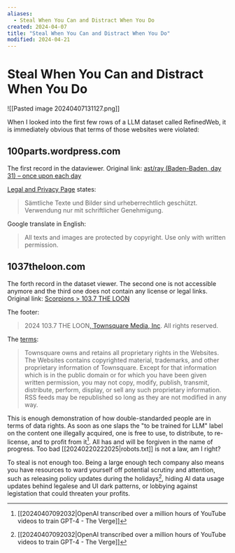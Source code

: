 ```yaml
---
aliases:
  - Steal When You Can and Distract When You Do
created: 2024-04-07
title: "Steal When You Can and Distract When You Do"
modified: 2024-04-21
---
```


# Steal When You Can and Distract When You Do

![[Pasted image 20240407131127.png]]

When I looked into the first few rows of a LLM dataset called RefinedWeb, it is immediately obvious that terms of those websites were violated:
## 100parts.wordpress.com
The first record in the dataviewer. Original link: [ast/ray (Baden-Baden, day 31) – once upon each day](http://100parts.wordpress.com/2012/08/04/astray-baden-baden-day-31/)

[Legal and Privacy Page](https://100parts.wordpress.com/impressum-privacy-policy/) states:
> Sämtliche Texte und Bilder sind urheberrechtlich geschützt. Verwendung nur mit schriftlicher Genehmigung.

Google translate in English:
> All texts and images are protected by copyright. Use only with written permission.

## 1037theloon.com
The forth record in the dataset viewer. The second one is not accessible anymore and the third one does not contain any license or legal links. Original link: [Scorpions \> 103.7 THE LOON](http://1037theloon.com/tags/scorpions/)

The footer:
> 2024 103.7 THE LOON[, Townsquare Media, Inc](https://www.townsquaremedia.com). All rights reserved.

The [terms](https://1037theloon.com/terms/):
> Townsquare owns and retains all proprietary rights in the Websites. The Websites contains copyrighted material, trademarks, and other proprietary information of Townsquare. Except for that information which is in the public domain or for which you have been given written permission, you may not copy, modify, publish, transmit, distribute, perform, display, or sell any such proprietary information. RSS feeds may be republished so long as they are not modified in any way.

This is enough demonstration of how double-standarded people are in terms of data rights. As soon as one slaps the "to be trained for LLM" label on the content one illegally acquired, one is free to use, to distribute, to re-license, and to profit from it[^1]. All has and will be forgiven in the name of progress. Too bad [[20240220222025|robots.txt]] is not a law, am I right?

To steal is not enough too. Being a large enough tech company also means you have resources to ward yourself off potential scrutiny and attention, such as releasing policy updates during the holidays[^1], hiding AI data usage updates behind legalese and UI dark patterns, or lobbying against legistation that could threaten your profits.

[^1]: [[20240407092032|OpenAI transcribed over a million hours of YouTube videos to train GPT-4 - The Verge]]